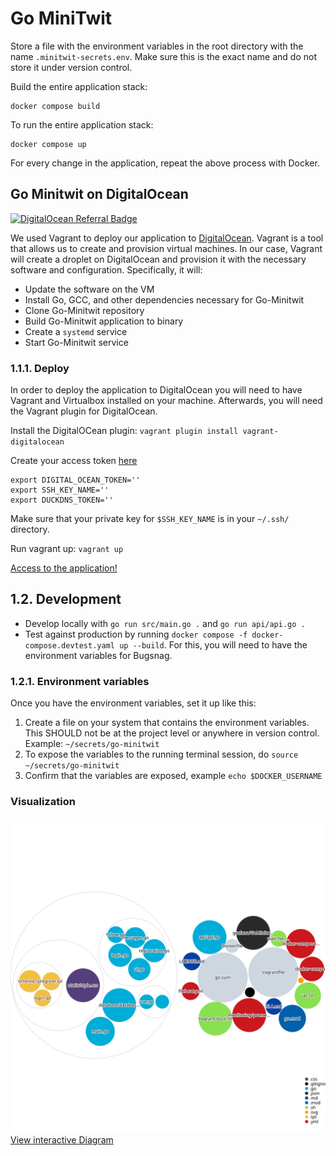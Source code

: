 
# Go MiniTwit

Store a file with the environment variables in the root directory with the name 
`.minitwit-secrets.env`. 
Make sure this is the exact name and do not store it under version control.

Build the entire application stack:
```
docker compose build
```

To run the entire application stack:
```
docker compose up
```

For every change in the application, repeat the above process with Docker.

## Go Minitwit on DigitalOcean
[![DigitalOcean Referral Badge](https://web-platforms.sfo2.digitaloceanspaces.com/WWW/Badge%203.svg)](https://www.digitalocean.com/?refcode=7cb197c4e0cb&utm_campaign=Referral_Invite&utm_medium=Referral_Program&utm_source=badge)

We used Vagrant to deploy our application to [DigitalOcean](https://www.digitalocean.com/). Vagrant is a tool that allows us to create and provision virtual machines.
In our case, Vagrant will create a droplet on DigitalOcean and provision it with the necessary software and configuration.
Specifically, it will:
- Update the software on the VM
- Install Go, GCC, and other dependencies necessary for Go-Minitwit
- Clone Go-Minitwit repository
- Build Go-Minitwit application to binary
- Create a `systemd` service
- Start Go-Minitwit service

### 1.1.1. Deploy

In order to deploy the application to DigitalOcean you will need to have Vagrant and Virtualbox installed on your machine. Afterwards, you will need the Vagrant plugin for DigitalOcean.

Install the DigitalOCean plugin: `vagrant plugin install vagrant-digitalocean`

Create your access token [here](https://cloud.digitalocean.com/account/api/tokens)

```shell
export DIGITAL_OCEAN_TOKEN=''
export SSH_KEY_NAME=''
export DUCKDNS_TOKEN=''
```

Make sure that your private key for `$SSH_KEY_NAME` is in your `~/.ssh/` directory.

Run vagrant up:
`vagrant up`

[Access to the application!](http://go-minitwit.duckdns.org)



## 1.2. Development

- Develop locally with `go run src/main.go .` and `go run api/api.go .`
- Test against production by running `docker compose -f docker-compose.devtest.yaml up --build`. For this, you will need to have the environment variables for Bugsnag.

### 1.2.1. Environment variables

Once you have the environment variables, set it up like this:

1. Create a file on your system that contains the environment variables. This SHOULD not be at the project level or anywhere in version control. Example: `~/secrets/go-minitwit`
2. To expose the variables to the running terminal session, do `source ~/secrets/go-minitwit`
3. Confirm that the variables are exposed, example `echo $DOCKER_USERNAME`



### Visualization
[![Visualization of the codebase](./diagram.svg)](https://octo-repo-visualization.vercel.app/?repo=integerman%2FVisualizingCode)
[View interactive Diagram](https://octo-repo-visualization.vercel.app/?repo=integerman%2FVisualizingCode)
